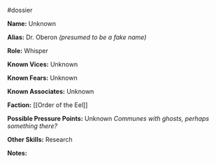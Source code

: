 #dossier 

**Name:** Unknown

**Alias:** Dr. Oberon *(presumed to be a fake name)*

**Role:** Whisper

**Known Vices:** Unknown

**Known Fears:** Unknown

**Known Associates:** Unknown

**Faction:** [[Order of the Eel]]

**Possible Pressure Points:** Unknown
	*Communes with ghosts, perhaps something there?*

**Other Skills:** Research

**Notes:** 